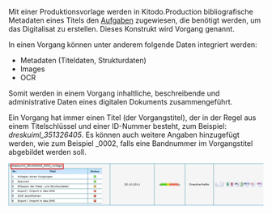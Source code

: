 Mit einer Produktionsvorlage werden in Kitodo.Production bibliografische Metadaten eines Titels den [Aufgaben](https://github.com/kitodo/kitodo-production/wiki/Aufgaben) zugewiesen, die benötigt werden, um das Digitalisat zu erstellen. Dieses Konstrukt wird Vorgang genannt. 

In einen Vorgang können unter anderem folgende Daten integriert werden:

* Metadaten (Titeldaten, Strukturdaten)
* Images
* OCR

Somit werden in einem Vorgang inhaltliche, beschreibende und administrative Daten eines digitalen Dokuments zusammengeführt.

Ein Vorgang hat immer einen Titel (der Vorgangstitel), der in der Regel aus einem Titelschlüssel und einer ID-Nummer besteht, zum Beispiel: _dreskuiml_351326405_. Es können auch weitere Angaben hinzugefügt werden, wie zum Beispiel _0002, falls eine Bandnummer im Vorgangstitel abgebildet werden soll.

![](images/Vorlage1.jpg)